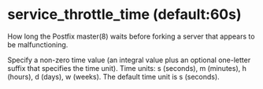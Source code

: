 # service_throttle_time (default:60s) 


How long the Postfix master(8) waits before forking a server that
appears to be malfunctioning.


 Specify a non-zero time value (an integral value plus an optional
one-letter suffix that specifies the time unit).  Time units: s
(seconds), m (minutes), h (hours), d (days), w (weeks).
The default time unit is s (seconds).  


